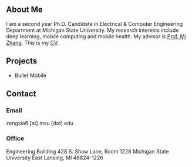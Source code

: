 ## About Me

I am a second year Ph.D. Candidate in Electrical & Computer Engineering Department at Michigan State University.
My research interests include deep learning, mobile computing and mobile health. My advisor is [Prof. Mi Zhang](http://www.egr.msu.edu/~mizhang/). This is my [CV](https://drive.google.com/file/d/0B58hocLyBTW0SWwxRGhzZXU0bjA/view?usp=sharing).


## Projects

- Bullet
Mobile 

## Contact

### Email
zengxia6 [at] msu [dot] edu

### Office
Engineering Building
428 S. Shaw Lane, Room 1228
Michigan State University
East Lansing, MI 48824-1226




